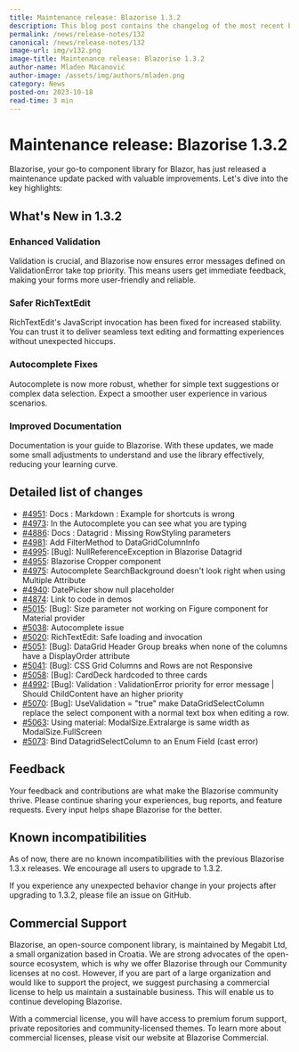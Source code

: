 ```yaml
---
title: Maintenance release: Blazorise 1.3.2
description: This blog post contains the changelog of the most recent bug fixes included in the Blazorise v1.3.2 release.
permalink: /news/release-notes/132
canonical: /news/release-notes/132
image-url: img/v132.png
image-title: Maintenance release: Blazorise 1.3.2
author-name: Mladen Macanović
author-image: /assets/img/authors/mladen.png
category: News
posted-on: 2023-10-18
read-time: 3 min
---
```


# Maintenance release: Blazorise 1.3.2

Blazorise, your  go-to component library for Blazor, has just released a maintenance update packed with valuable improvements. Let's dive into the key highlights:

## What's New in 1.3.2

### Enhanced Validation

Validation is crucial, and Blazorise now ensures error messages defined on ValidationError take top priority. This means users get immediate feedback, making your forms more user-friendly and reliable.

### Safer RichTextEdit

RichTextEdit's JavaScript invocation has been fixed for increased stability. You can trust it to deliver seamless text editing and formatting experiences without unexpected hiccups.

### Autocomplete Fixes

Autocomplete is now more robust, whether for simple text suggestions or complex data selection. Expect a smoother user experience in various scenarios.

### Improved Documentation

Documentation is your guide to Blazorise. With these updates, we made some small adjustments to understand and use the library effectively, reducing your learning curve.

## Detailed list of changes

- [#4951](https://github.com/Megabit/Blazorise/issues/4951): Docs : Markdown : Example for shortcuts is wrong
- [#4973](https://github.com/Megabit/Blazorise/issues/4973): In the Autocomplete you can see what you are typing
- [#4886](https://github.com/Megabit/Blazorise/issues/4886): Docs : Datagrid : Missing RowStyling parameters
- [#4981](https://github.com/Megabit/Blazorise/issues/4981): Add FilterMethod to DataGridColumnInfo
- [#4995](https://github.com/Megabit/Blazorise/issues/4995): [Bug]: NullReferenceException in Blazorise Datagrid
- [#4955](https://github.com/Megabit/Blazorise/issues/4955): Blazorise Cropper component
- [#4975](https://github.com/Megabit/Blazorise/issues/4975): Autocomplete SearchBackground doesn't look right when using Multiple Attribute
- [#4940](https://github.com/Megabit/Blazorise/issues/4940): DatePicker show null placeholder
- [#4874](https://github.com/Megabit/Blazorise/issues/4874): Link to code in demos
- [#5015](https://github.com/Megabit/Blazorise/issues/5015): [Bug]: Size parameter not working on Figure component for Material provider
- [#5038](https://github.com/Megabit/Blazorise/issues/5038): Autocomplete issue
- [#5020](https://github.com/Megabit/Blazorise/pull/5020): RichTextEdit: Safe loading and invocation
- [#5051](https://github.com/Megabit/Blazorise/issues/5051): [Bug]: DataGrid Header Group breaks when none of the columns have a DisplayOrder attribute
- [#5041](https://github.com/Megabit/Blazorise/issues/5041): [Bug]: CSS Grid Columns and Rows are not Responsive
- [#5058](https://github.com/Megabit/Blazorise/issues/5058): [Bug]: CardDeck hardcoded to three cards
- [#4992](https://github.com/Megabit/Blazorise/issues/4992): [Bug]: Validation : ValidationError priority for error message | Should ChildContent have an higher priority
- [#5070](https://github.com/Megabit/Blazorise/issues/5070): [Bug]: UseValidation = "true" make DataGridSelectColumn replace the select component with a normal text box when editing a row.
- [#5063](https://github.com/Megabit/Blazorise/issues/5063): Using material: ModalSize.Extralarge is same width as ModalSize.FullScreen
- [#5073](https://github.com/Megabit/Blazorise/issues/5073): Bind DatagridSelectColumn to an Enum Field (cast error)

## Feedback

Your feedback and contributions are what make the Blazorise community thrive. Please continue sharing your experiences, bug reports, and feature requests. Every input helps shape Blazorise for the better.

## Known incompatibilities

As of now, there are no known incompatibilities with the previous Blazorise 1.3.x releases. We encourage all users to upgrade to 1.3.2.

If you experience any unexpected behavior change in your projects after upgrading to 1.3.2, please file an issue on GitHub.

## Commercial Support

Blazorise, an open-source component library, is maintained by Megabit Ltd, a small organization based in Croatia. We are strong advocates of the open-source ecosystem, which is why we offer Blazorise through our Community licenses at no cost. However, if you are part of a large organization and would like to support the project, we suggest purchasing a commercial license to help us maintain a sustainable business. This will enable us to continue developing Blazorise.

With a commercial license, you will have access to premium forum support, private repositories and community-licensed themes. To learn more about commercial licenses, please visit our website at Blazorise Commercial.
